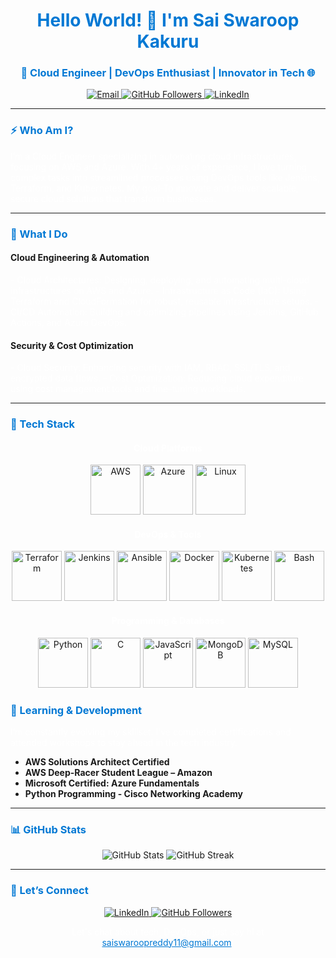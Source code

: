 <h1 align="center" style="color:#0078D4;">Hello World! 👋 I'm Sai Swaroop Kakuru</h1>
<h3 align="center" style="color:#0078D4;">🚀 Cloud Engineer | DevOps Enthusiast | Innovator in Tech 🌐</h3>

<p align="center">
  <a href="mailto:saiswaroopreddy11@gmail.com">
    <img src="https://img.shields.io/badge/Email-Here!-0078D4?style=for-the-badge&logo=gmail&logoColor=white" alt="Email">
  </a>
  <a href="https://github.com/saiswaroopkakuru?tab=followers">
    <img src="https://img.shields.io/github/followers/saiswaroopkakuru?label=Follow%20Me&style=social&color=0078D4" alt="GitHub Followers">
  </a>
  <a href="https://linkedin.com/in/swaroop-reddy99" target="_blank">
    <img src="https://img.shields.io/badge/LinkedIn-Connect-0078D4?style=for-the-badge&logo=linkedin&logoColor=white" alt="LinkedIn">
  </a>
</p>

---

### <span style="color:#0078D4;">⚡ Who Am I?</span>

<p style="color:white;">
I’m a Cloud Engineer specializing in automating cloud infrastructures, focusing on AWS and Azure. With 4+ years of experience,
  I love turning complex tasks into streamlined processes using DevOps tools like Jenkins, Terraform, and Kubernetes. 
              My goal-To innovate and deliver scalable, secure cloud solutions that transform businesses.
</p>

---

### <span style="color:#0078D4;">🚀 What I Do</span>

#### **Cloud Engineering & Automation**
<p style="color:white;">
- Cloud Architectures: Designing, deploying, and automating multi-cloud infrastructures on AWS and Azure.
- Infrastructure as Code (IaC): Using Terraform and CloudFormation for robust, reusable infrastructure setups.
- CI/CD Automation: Building and optimizing pipelines using Jenkins, GitHub Actions, and Azure DevOps.
</p>

#### **Security & Cost Optimization**
<p style="color:white;">
- Cloud Security: Enhancing security with IAM, RBAC, SSL/TLS, and encrypted data flows.
- Cost Optimization: Reducing cloud expenditure using cost management tools and fine-tuning workloads.
</p>

---

### <span style="color:#0078D4;">🔧 Tech Stack</span>

<div align="center">

#### <span style="color:white;">Cloud Platforms</span>
<img src="https://cdn.worldvectorlogo.com/logos/amazon-web-services-1.svg" alt="AWS" width="80" height="80"/>
<img src="https://cdn.worldvectorlogo.com/logos/microsoft-azure-3.svg" alt="Azure" width="80" height="80"/>
<img src="https://cdn.worldvectorlogo.com/logos/linux-tux-1.svg" alt="Linux" width="80" height="80"/>

#### <span style="color:white;">DevOps & Tools</span>
<img src="https://cdn.worldvectorlogo.com/logos/terraform-enterprise.svg" alt="Terraform" width="80" height="80"/>
<img src="https://cdn.worldvectorlogo.com/logos/jenkins-1.svg" alt="Jenkins" width="80" height="80"/>
<img src="https://cdn.worldvectorlogo.com/logos/ansible.svg" alt="Ansible" width="80" height="80"/>
<img src="https://cdn.worldvectorlogo.com/logos/docker.svg" alt="Docker" width="80" height="80"/>
<img src="https://cdn.worldvectorlogo.com/logos/kubernetes.svg" alt="Kubernetes" width="80" height="80"/> 
<img src="https://cdn.worldvectorlogo.com/logos/bash-1.svg" alt="Bash" width="80" height="80"/>

#### <span style="color:white;">Programming & Databases</span>
<img src="https://cdn.worldvectorlogo.com/logos/python-5.svg" alt="Python" width="80" height="80"/>
<img src="https://cdn.worldvectorlogo.com/logos/c-1.svg" alt="C" width="80" height="80"/>
<img src="https://cdn.worldvectorlogo.com/logos/logo-javascript.svg" alt="JavaScript" width="80" height="80"/>
<img src="https://img.icons8.com/color/100/000000/mongodb.png" alt="MongoDB" width="80" height="80"/>
<img src="https://img.icons8.com/ios-filled/100/0078D4/mysql-logo.png" alt="MySQL" width="80" height="80"/>

</div>

### <span style="color:#0078D4;">🌱 Learning & Development</span>

<p style="color:white;">
I’m constantly evolving my skillset. I’ve completed certifications and attended workshops to stay ahead in the tech industry.
</p>

- **AWS Solutions Architect Certified**  
- **AWS Deep-Racer Student League – Amazon**  
- **Microsoft Certified: Azure Fundamentals**  
- **Python Programming - Cisco Networking Academy**  

---

### <span style="color:#0078D4;">📊 GitHub Stats</span>

<p align="center">
  <img src="https://github-readme-stats.vercel.app/api?username=saiswaroopkakuru&show_icons=true&theme=blueberry" alt="GitHub Stats">
  <img src="https://github-readme-streak-stats.herokuapp.com/?user=saiswaroopkakuru&theme=blueberry" alt="GitHub Streak">
</p>

---

### <span style="color:#0078D4;">🤝 Let’s Connect</span>

<p align="center">
  <a href="https://linkedin.com/in/sai-swaroop-1199sai" target="_blank">
    <img src="https://img.shields.io/badge/LinkedIn-Connect-0078D4?style=for-the-badge&logo=linkedin&logoColor=white" alt="LinkedIn">
  </a>
  <a href="https://github.com/saiswaroopkakuru" target="_blank">
    <img src="https://img.shields.io/github/followers/saiswaroopkakuru?label=Follow&style=for-the-badge&logo=github&logoColor=white&color=0078D4" alt="GitHub Followers">
  </a>
</p>

<p align="center" style="color:white;">Let's chat about tech, DevOps, or just say hi at <a href="mailto:saiswaroopreddy11@gmail.com" style="color:#0078D4;">saiswaroopreddy11@gmail.com</a>!</p>
